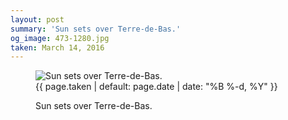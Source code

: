 ```yaml
---
layout: post
summary: 'Sun sets over Terre-de-Bas.'
og_image: 473-1280.jpg
taken: March 14, 2016
---
```


<figure class="post" data-src="{{ site.assets_url }}/{{ page.og_image }}" data-sub-html='#caption-{{ page.id | remove_first: "/" }}'>
<img alt="Sun sets over Terre-de-Bas." sizes="(min-width: 700px) 50vw, calc(100vw - 2rem)" src="{{ site.assets_url }}/473-640.jpg" srcset="{{ site.assets_url }}/473-1280.jpg 1280w, {{ site.assets_url }}/473-960.jpg 960w, {{ site.assets_url }}/473-640.jpg 640w, {{ site.assets_url }}/473-320.jpg 320w"/>
<figcaption id='caption-{{ page.id | remove_first: "/" }}'>
<time>{{ page.taken | default: page.date | date: "%B %-d, %Y" }}</time>
<p>Sun sets over Terre-de-Bas.</p>
</figcaption>
</figure>

